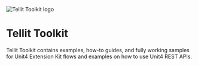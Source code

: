 ![Tellit Toolkit logo](https://user-images.githubusercontent.com/98328584/150824263-6276691d-3671-4c84-9377-02691e952de7.PNG)

# Tellit Toolkit

Tellit Toolkit contains examples, how-to guides, and fully working samples for Unit4 Extension Kit flows and examples on how to use Unit4 REST APIs.
